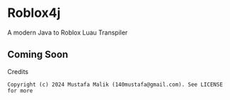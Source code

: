# Roblox4j
A modern Java to Roblox Luau Transpiler

## Coming Soon

Credits

`Copyright (c) 2024 Mustafa Malik (140mustafa@gmail.com). See LICENSE for more`